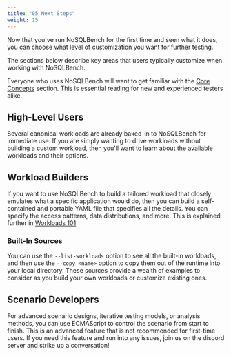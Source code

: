 ```yaml
---
title: "05 Next Steps"
weight: 15
---
```


Now that you've run NoSQLBench for the first time and seen what it does, you can choose what level
of customization you want for further testing.

The sections below describe key areas that users typically customize when working with NoSQLBench.

Everyone who uses NoSQLBench will want to get familiar with the
[Core Concepts](/../nosqlbench/core-concepts)
section. This is essential reading for new and experienced testers alike.

## High-Level Users

Several canonical workloads are already baked-in to NoSQLBench for immediate use. If you are simply
wanting to drive workloads without building a custom workload, then you'll want to learn about 
the available workloads and their options.

## Workload Builders

If you want to use NoSQLBench to build a tailored workload that closely emulates what a specific
application would do, then you can build a self-contained and portable YAML file that specifies all 
the details. You can specify the access patterns, data distributions, and more. This is 
explained further in [Workloads 101](/../workloads_101)

### Built-In Sources

You can use the `--list-workloads` option to see all the built-in workloads, and then use the 
`--copy <name>` option to copy them out of the runtime into your local directory.
These sources provide a wealth of examples to consider as you build your own workloads or customize
existing ones.

## Scenario Developers

For advanced scenario designs, iterative testing models, or analysis methods, you can use ECMAScript
to control the scenario from start to finish. This is an advanced feature that is not recommended
for first-time users. If you need this feature and run into any issues, join us on the discord 
server and strike up a conversation!
